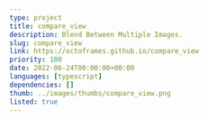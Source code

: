 ```yaml
---
type: project
title: compare_view
description: Blend Between Multiple Images.
slug: compare_view
link: https://octoframes.github.io/compare_view
priority: 100
date: 2022-06-24T00:00:00+00:00
languages: [typescript]
dependencies: []
thumb: ../images/thumbs/compare_view.png
listed: true
---
```


